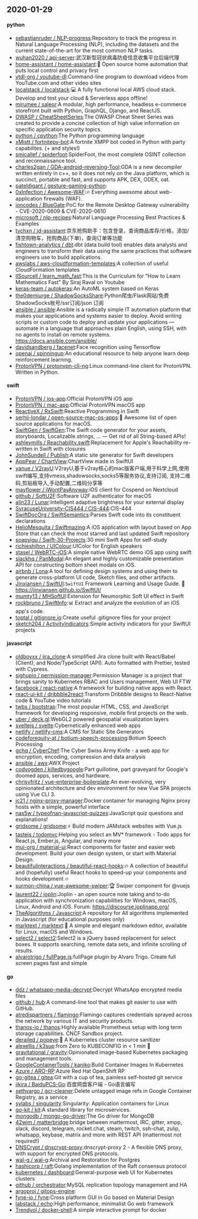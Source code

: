 ## 2020-01-29

#### python
* [sebastianruder / NLP-progress](https://github.com/sebastianruder/NLP-progress):Repository to track the progress in Natural Language Processing (NLP), including the datasets and the current state-of-the-art for the most common NLP tasks.
* [wuhan2020 / api-server](https://github.com/wuhan2020/api-server):武汉新型冠状病毒防疫信息收集平台后端代理
* [home-assistant / home-assistant](https://github.com/home-assistant/home-assistant):🏡
Open source home automation that puts local control and privacy first
* [ytdl-org / youtube-dl](https://github.com/ytdl-org/youtube-dl):Command-line program to download videos from YouTube.com and other video sites
* [localstack / localstack](https://github.com/localstack/localstack):💻
A fully functional local AWS cloud stack. Develop and test your cloud & Serverless apps offline!
* [mirumee / saleor](https://github.com/mirumee/saleor):A modular, high performance, headless e-commerce storefront built with Python, GraphQL, Django, and ReactJS.
* [OWASP / CheatSheetSeries](https://github.com/OWASP/CheatSheetSeries):The OWASP Cheat Sheet Series was created to provide a concise collection of high value information on specific application security topics.
* [python / cpython](https://github.com/python/cpython):The Python programming language
* [xMistt / fortnitepy-bot](https://github.com/xMistt/fortnitepy-bot):A fortnite XMPP bot coded in Python with party capabilites. (+ and styles!)
* [smicallef / spiderfoot](https://github.com/smicallef/spiderfoot):SpiderFoot, the most complete OSINT collection and reconnaissance tool.
* [charles2gan / GDA-android-reversing-Tool](https://github.com/charles2gan/GDA-android-reversing-Tool):GDA is a new decompiler written entirely in c++, so it does not rely on the Java platform, which is succinct, portable and fast, and supports APK, DEX, ODEX, oat.
* [pateldigant / gesture-gaming-python](https://github.com/pateldigant/gesture-gaming-python):
* [0xInfection / Awesome-WAF](https://github.com/0xInfection/Awesome-WAF):🔥
Everything awesome about web-application firewalls (WAF).
* [ioncodes / BlueGate](https://github.com/ioncodes/BlueGate):PoC for the Remote Desktop Gateway vulnerability - CVE-2020-0609 & CVE-2020-0610
* [microsoft / nlp-recipes](https://github.com/microsoft/nlp-recipes):Natural Language Processing Best Practices & Examples
* [tychxn / jd-assistant](https://github.com/tychxn/jd-assistant):京东抢购助手：包含登录，查询商品库存/价格，添加/清空购物车，抢购商品(下单)，查询订单等功能
* [fishtown-analytics / dbt](https://github.com/fishtown-analytics/dbt):dbt (data build tool) enables data analysts and engineers to transform their data using the same practices that software engineers use to build applications.
* [awslabs / aws-cloudformation-templates](https://github.com/awslabs/aws-cloudformation-templates):A collection of useful CloudFormation templates
* [llSourcell / learn_math_fast](https://github.com/llSourcell/learn_math_fast):This is the Curriculum for "How to Learn Mathematics Fast" By Siraj Raval on Youtube
* [keras-team / autokeras](https://github.com/keras-team/autokeras):An AutoML system based on Keras
* [the0demiurge / ShadowSocksShare](https://github.com/the0demiurge/ShadowSocksShare):Python爬虫/Flask网站/免费ShadowSocks账号/ssr订阅/json 订阅
* [ansible / ansible](https://github.com/ansible/ansible):Ansible is a radically simple IT automation platform that makes your applications and systems easier to deploy. Avoid writing scripts or custom code to deploy and update your applications — automate in a language that approaches plain English, using SSH, with no agents to install on remote systems. https://docs.ansible.com/ansible/
* [davidsandberg / facenet](https://github.com/davidsandberg/facenet):Face recognition using Tensorflow
* [openai / spinningup](https://github.com/openai/spinningup):An educational resource to help anyone learn deep reinforcement learning.
* [ProtonVPN / protonvpn-cli-ng](https://github.com/ProtonVPN/protonvpn-cli-ng):Linux command-line client for ProtonVPN. Written in Python.

#### swift
* [ProtonVPN / ios-app](https://github.com/ProtonVPN/ios-app):Official ProtonVPN iOS app
* [ProtonVPN / mac-app](https://github.com/ProtonVPN/mac-app):Official ProtonVPN macOS app
* [ReactiveX / RxSwift](https://github.com/ReactiveX/RxSwift):Reactive Programming in Swift
* [serhii-londar / open-source-mac-os-apps](https://github.com/serhii-londar/open-source-mac-os-apps):🚀
Awesome list of open source applications for macOS.
* [SwiftGen / SwiftGen](https://github.com/SwiftGen/SwiftGen):The Swift code generator for your assets, storyboards, Localizable.strings, … — Get rid of all String-based APIs!
* [ashleymills / Reachability.swift](https://github.com/ashleymills/Reachability.swift):Replacement for Apple's Reachability re-written in Swift with closures
* [JohnSundell / Publish](https://github.com/JohnSundell/Publish):A static site generator for Swift developers
* [AppPear / ChartView](https://github.com/AppPear/ChartView):ChartView made in SwiftUI
* [yanue / V2rayU](https://github.com/yanue/V2rayU):V2rayU,基于v2ray核心的mac版客户端,用于科学上网,使用swift编写,支持vmess,shadowsocks,socks5等服务协议,支持订阅, 支持二维码,剪贴板导入,手动配置,二维码分享等
* [mayflower / iWontPayAnyway](https://github.com/mayflower/iWontPayAnyway):iOS client for Cospend on Nextcloud
* [github / SoftU2F](https://github.com/github/SoftU2F):Software U2F authenticator for macOS
* [alin23 / Lunar](https://github.com/alin23/Lunar):Intelligent adaptive brightness for your external display
* [SyracuseUniversity-CIS444 / CIS-444](https://github.com/SyracuseUniversity-CIS444/CIS-444):CIS-444
* [SwiftDocOrg / SwiftSemantics](https://github.com/SwiftDocOrg/SwiftSemantics):Parses Swift code into its constituent declarations
* [HelioMesquita / Swiftmazing](https://github.com/HelioMesquita/Swiftmazing):A iOS application with layout based on App Store that can check the most starred and last updated Swift repository
* [soapyigu / Swift-30-Projects](https://github.com/soapyigu/Swift-30-Projects):30 mini Swift Apps for self-study
* [richieshilton / UIColour](https://github.com/richieshilton/UIColour):UIColor for English speakers
* [stasel / WebRTC-iOS](https://github.com/stasel/WebRTC-iOS):A simple native WebRTC demo iOS app using swift
* [slackhq / PanModal](https://github.com/slackhq/PanModal):An elegant and highly customizable presentation API for constructing bottom sheet modals on iOS.
* [airbnb / Lona](https://github.com/airbnb/Lona):A tool for defining design systems and using them to generate cross-platform UI code, Sketch files, and other artifacts.
* [Jinxiansen / SwiftUI](https://github.com/Jinxiansen/SwiftUI):`SwiftUI` Framework Learning and Usage Guide.
🚀
https://jinxiansen.github.io/SwiftUI/
* [mumty13 / MHSoftUI](https://github.com/mumty13/MHSoftUI):Extension for Neumorphic Soft UI effect in Swift
* [rockbruno / SwiftInfo](https://github.com/rockbruno/SwiftInfo):📊
Extract and analyze the evolution of an iOS app's code.
* [toptal / gitignore.io](https://github.com/toptal/gitignore.io):Create useful .gitignore files for your project
* [sketch204 / ActivityIndicators](https://github.com/sketch204/ActivityIndicators):Simple activity indicators for your SwiftUI projects

#### javascript
* [oldboyxx / jira_clone](https://github.com/oldboyxx/jira_clone):A simplified Jira clone built with React/Babel (Client), and Node/TypeScript (API). Auto formatted with Prettier, tested with Cypress.
* [sighupio / permission-manager](https://github.com/sighupio/permission-manager):Permission Manager is a project that brings sanity to Kubernetes RBAC and Users management, Web UI FTW
* [facebook / react-native](https://github.com/facebook/react-native):A framework for building native apps with React.
* [react-ui-kit / dribbble2react](https://github.com/react-ui-kit/dribbble2react):Transform Dribbble designs to React-Native code & YouTube video tutorials
* [twbs / bootstrap](https://github.com/twbs/bootstrap):The most popular HTML, CSS, and JavaScript framework for developing responsive, mobile first projects on the web.
* [uber / deck.gl](https://github.com/uber/deck.gl):WebGL2 powered geospatial visualization layers
* [sveltejs / svelte](https://github.com/sveltejs/svelte):Cybernetically enhanced web apps
* [netlify / netlify-cms](https://github.com/netlify/netlify-cms):A CMS for Static Site Generators
* [codeforequity-at / botium-speech-processing](https://github.com/codeforequity-at/botium-speech-processing):Botium Speech Processing
* [gchq / CyberChef](https://github.com/gchq/CyberChef):The Cyber Swiss Army Knife - a web app for encryption, encoding, compression and data analysis
* [ansible / awx](https://github.com/ansible/awx):AWX Project
* [codyogden / killedbygoogle](https://github.com/codyogden/killedbygoogle):Part guillotine, part graveyard for Google's doomed apps, services, and hardware.
* [chrisvfritz / vue-enterprise-boilerplate](https://github.com/chrisvfritz/vue-enterprise-boilerplate):An ever-evolving, very opinionated architecture and dev environment for new Vue SPA projects using Vue CLI 3.
* [jc21 / nginx-proxy-manager](https://github.com/jc21/nginx-proxy-manager):Docker container for managing Nginx proxy hosts with a simple, powerful interface
* [nas5w / typeofnan-javascript-quizzes](https://github.com/nas5w/typeofnan-javascript-quizzes):JavaScript quiz questions and explanations!
* [gridsome / gridsome](https://github.com/gridsome/gridsome):⚡️
Build modern JAMstack websites with Vue.js
* [tastejs / todomvc](https://github.com/tastejs/todomvc):Helping you select an MV* framework - Todo apps for React.js, Ember.js, Angular, and many more
* [mui-org / material-ui](https://github.com/mui-org/material-ui):React components for faster and easier web development. Build your own design system, or start with Material Design.
* [beautifulinteractions / beautiful-react-hooks](https://github.com/beautifulinteractions/beautiful-react-hooks):🔥
A collection of beautiful and (hopefully) useful React hooks to speed-up your components and hooks development
🔥
* [surmon-china / vue-awesome-swiper](https://github.com/surmon-china/vue-awesome-swiper):🏆
Swiper component for @vuejs
* [laurent22 / joplin](https://github.com/laurent22/joplin):Joplin - an open source note taking and to-do application with synchronization capabilities for Windows, macOS, Linux, Android and iOS. Forum: https://discourse.joplinapp.org/
* [TheAlgorithms / Javascript](https://github.com/TheAlgorithms/Javascript):A repository for All algorithms implemented in Javascript (for educational purposes only)
* [marktext / marktext](https://github.com/marktext/marktext):📝
A simple and elegant markdown editor, available for Linux, macOS and Windows.
* [select2 / select2](https://github.com/select2/select2):Select2 is a jQuery based replacement for select boxes. It supports searching, remote data sets, and infinite scrolling of results.
* [alvarotrigo / fullPage.js](https://github.com/alvarotrigo/fullPage.js):fullPage plugin by Alvaro Trigo. Create full screen pages fast and simple

#### go
* [ddz / whatsapp-media-decrypt](https://github.com/ddz/whatsapp-media-decrypt):Decrypt WhatsApp encrypted media files
* [github / hub](https://github.com/github/hub):A command-line tool that makes git easier to use with GitHub.
* [atredispartners / flamingo](https://github.com/atredispartners/flamingo):Flamingo captures credentials sprayed across the network by various IT and security products.
* [thanos-io / thanos](https://github.com/thanos-io/thanos):Highly available Prometheus setup with long term storage capabilities. CNCF Sandbox project.
* [derailed / popeye](https://github.com/derailed/popeye):🧭 A Kubernetes cluster resource sanitizer
* [alexellis / k3sup](https://github.com/alexellis/k3sup):from Zero to KUBECONFIG in < 1 min
🚀
* [gravitational / gravity](https://github.com/gravitational/gravity):Opinionated image-based Kubernetes packaging and management tools.
* [GoogleContainerTools / kaniko](https://github.com/GoogleContainerTools/kaniko):Build Container Images In Kubernetes
* [Azure / ARO-RP](https://github.com/Azure/ARO-RP):Azure Red Hat OpenShift RP
* [go-gitea / gitea](https://github.com/go-gitea/gitea):Git with a cup of tea, painless self-hosted git service
* [iikira / BaiduPCS-Go](https://github.com/iikira/BaiduPCS-Go):百度网盘客户端 - Go语言编写
* [sethvargo / gcr-cleaner](https://github.com/sethvargo/gcr-cleaner):Delete untagged image refs in Google Container Registry, as a service
* [sylabs / singularity](https://github.com/sylabs/singularity):Singularity: Application containers for Linux
* [go-kit / kit](https://github.com/go-kit/kit):A standard library for microservices.
* [mongodb / mongo-go-driver](https://github.com/mongodb/mongo-go-driver):The Go driver for MongoDB
* [42wim / matterbridge](https://github.com/42wim/matterbridge):bridge between mattermost, IRC, gitter, xmpp, slack, discord, telegram, rocket.chat, steam, twitch, ssh-chat, zulip, whatsapp, keybase, matrix and more with REST API (mattermost not required!)
* [DNSCrypt / dnscrypt-proxy](https://github.com/DNSCrypt/dnscrypt-proxy):dnscrypt-proxy 2 - A flexible DNS proxy, with support for encrypted DNS protocols.
* [wal-g / wal-g](https://github.com/wal-g/wal-g):Archival and Restoration for Postgres
* [hashicorp / raft](https://github.com/hashicorp/raft):Golang implementation of the Raft consensus protocol
* [kubernetes / dashboard](https://github.com/kubernetes/dashboard):General-purpose web UI for Kubernetes clusters
* [github / orchestrator](https://github.com/github/orchestrator):MySQL replication topology management and HA
* [argoproj / gitops-engine](https://github.com/argoproj/gitops-engine):
* [fyne-io / fyne](https://github.com/fyne-io/fyne):Cross platform GUI in Go based on Material Design
* [labstack / echo](https://github.com/labstack/echo):High performance, minimalist Go web framework
* [Trendyol / docker-shell](https://github.com/Trendyol/docker-shell):A simple interactive prompt for docker
